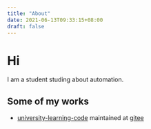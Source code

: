 ```yaml
---
title: "About"
date: 2021-06-13T09:33:15+08:00
draft: false
---
```


# Hi

I am a student studing about automation.

## Some of my works

- [university-learning-code](https://xsro.github.io/university-learning-code/) maintained at [gitee](https://gitee.com/xsro/university-learning-code)

